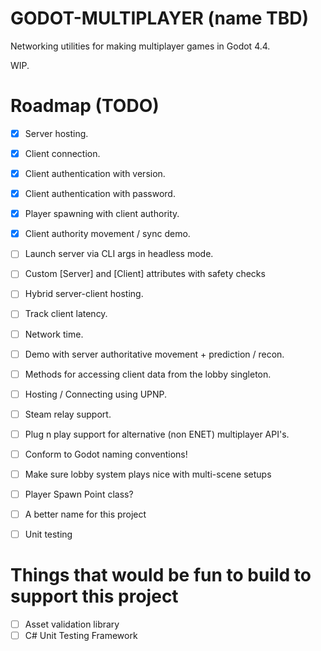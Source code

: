 # GODOT-MULTIPLAYER (name TBD)
Networking utilities for making multiplayer games in Godot 4.4. 

WIP.


# Roadmap (TODO)
- [X] Server hosting.
- [X] Client connection.
- [X] Client authentication with version.
- [X] Client authentication with password.
- [X] Player spawning with client authority.
- [X] Client authority movement / sync demo.
- [ ] Launch server via CLI args in headless mode.
- [ ] Custom [Server] and [Client] attributes with safety checks
- [ ] Hybrid server-client hosting.
- [ ] Track client latency.
- [ ] Network time.
- [ ] Demo with server authoritative movement + prediction / recon.
- [ ] Methods for accessing client data from the lobby singleton.
- [ ] Hosting / Connecting using UPNP.
- [ ] Steam relay support.
- [ ] Plug n play support for alternative (non ENET) multiplayer API's.
- [ ] Conform to Godot naming conventions!
- [ ] Make sure lobby system plays nice with multi-scene setups
- [ ] Player Spawn Point class? 
- [ ] A better name for this project
- [ ] Unit testing


# Things that would be fun to build to support this project
- [ ] Asset validation library
- [ ] C# Unit Testing Framework